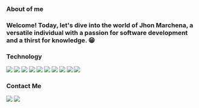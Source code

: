 <h3>About of me</h3>
<h3>Welcome! Today, let's dive into the world of Jhon Marchena, a versatile individual with a passion for software development and a thirst for knowledge. 😁</h3>

<h3>Technology</h3>
<div>
<img src="https://img.shields.io/badge/-HTML5-gray?logo=HTML5"><img/>
<img src="https://img.shields.io/badge/CSS-gray?style=flat&logo=CSS3&logoColor=blue"><img/>
<img src="https://img.shields.io/badge/Javascript-gray?logo=javascript"><img/>
<img src="https://img.shields.io/badge/MySQL-gray?logo=MySQL"><img/>
<img src="https://img.shields.io/badge/ExpressJs-gray?logo=Express"><img/>
<img src="https://img.shields.io/badge/React-gray?logo=React"><img/>
<img src="https://img.shields.io/badge/NodeJs-gray?logo=Node.js"><img/>
<img src="https://img.shields.io/badge/Docker-gray?logo=Docker"><img/>
<img src="https://img.shields.io/badge/GIT-gray?logo=GIT"><img/>
<img src="https://img.shields.io/badge/GitHub-gray?logo=GitHub"><img/>
</div>

<h3>Contact Me</h3>
<div>
<div>
  <a href="https://www.linkedin.com/in/jhon-marchena-892a8928a/"><img src="https://img.shields.io/badge/linkedin-0A66C2?style=for-the-badge&logo=linkedin&logoColor=white"><img/><a/>
  <a href="mailto:jhcronos@gmail.com"><img src="https://img.shields.io/badge/Gmail-gray?style=for-the-badge&logo=gmail&logoColor=red"><a/>
</div>
